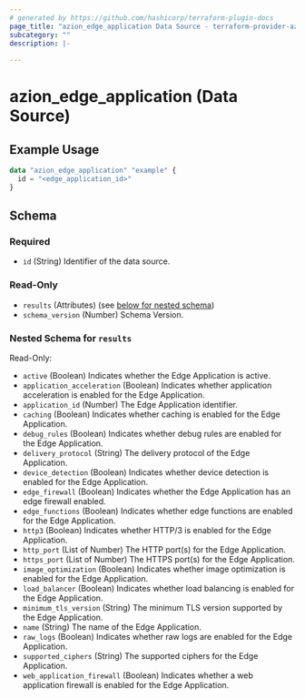 ```yaml
---
# generated by https://github.com/hashicorp/terraform-plugin-docs
page_title: "azion_edge_application Data Source - terraform-provider-azion"
subcategory: ""
description: |-
  
---
```


# azion_edge_application (Data Source)



## Example Usage

```terraform
data "azion_edge_application" "example" {
  id = "<edge_application_id>"
}
```

<!-- schema generated by tfplugindocs -->
## Schema

### Required

- `id` (String) Identifier of the data source.

### Read-Only

- `results` (Attributes) (see [below for nested schema](#nestedatt--results))
- `schema_version` (Number) Schema Version.

<a id="nestedatt--results"></a>
### Nested Schema for `results`

Read-Only:

- `active` (Boolean) Indicates whether the Edge Application is active.
- `application_acceleration` (Boolean) Indicates whether application acceleration is enabled for the Edge Application.
- `application_id` (Number) The Edge Application identifier.
- `caching` (Boolean) Indicates whether caching is enabled for the Edge Application.
- `debug_rules` (Boolean) Indicates whether debug rules are enabled for the Edge Application.
- `delivery_protocol` (String) The delivery protocol of the Edge Application.
- `device_detection` (Boolean) Indicates whether device detection is enabled for the Edge Application.
- `edge_firewall` (Boolean) Indicates whether the Edge Application has an edge firewall enabled.
- `edge_functions` (Boolean) Indicates whether edge functions are enabled for the Edge Application.
- `http3` (Boolean) Indicates whether HTTP/3 is enabled for the Edge Application.
- `http_port` (List of Number) The HTTP port(s) for the Edge Application.
- `https_port` (List of Number) The HTTPS port(s) for the Edge Application.
- `image_optimization` (Boolean) Indicates whether image optimization is enabled for the Edge Application.
- `load_balancer` (Boolean) Indicates whether load balancing is enabled for the Edge Application.
- `minimum_tls_version` (String) The minimum TLS version supported by the Edge Application.
- `name` (String) The name of the Edge Application.
- `raw_logs` (Boolean) Indicates whether raw logs are enabled for the Edge Application.
- `supported_ciphers` (String) The supported ciphers for the Edge Application.
- `web_application_firewall` (Boolean) Indicates whether a web application firewall is enabled for the Edge Application.


